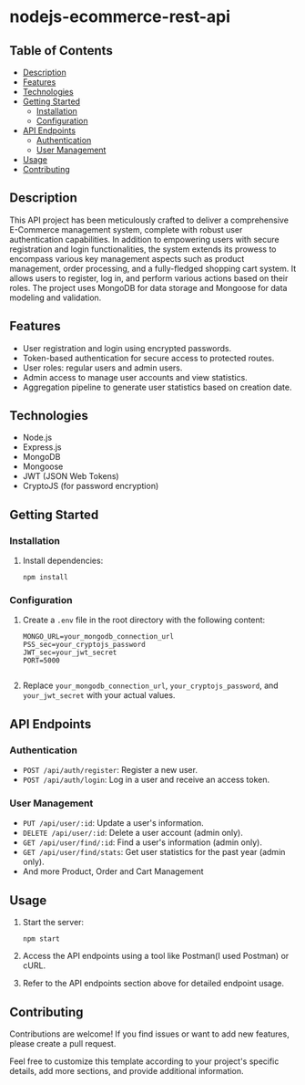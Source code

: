 

# nodejs-ecommerce-rest-api

## Table of Contents

- [Description](#description)
- [Features](#features)
- [Technologies](#technologies)
- [Getting Started](#getting-started)
  - [Installation](#installation)
  - [Configuration](#configuration)
- [API Endpoints](#api-endpoints)
  - [Authentication](#authentication)
  - [User Management](#user-management)
- [Usage](#usage)
- [Contributing](#contributing)

## Description

This API project has been meticulously crafted to deliver a comprehensive E-Commerce management system, complete with robust user authentication capabilities. In addition to empowering users with secure registration and login functionalities, the system extends its prowess to encompass various key management aspects such as product management, order processing, and a fully-fledged shopping cart system. It allows users to register, log in, and perform various actions based on their roles. The project uses MongoDB for data storage and Mongoose for data modeling and validation.

## Features

- User registration and login using encrypted passwords.
- Token-based authentication for secure access to protected routes.
- User roles: regular users and admin users.
- Admin access to manage user accounts and view statistics.
- Aggregation pipeline to generate user statistics based on creation date.

## Technologies

- Node.js
- Express.js
- MongoDB
- Mongoose
- JWT (JSON Web Tokens)
- CryptoJS (for password encryption)

## Getting Started

### Installation


1. Install dependencies:
   ```
   npm install

### Configuration

1. Create a `.env` file in the root directory with the following content:
   ```
   MONGO_URL=your_mongodb_connection_url
   PSS_sec=your_cryptojs_password
   JWT_sec=your_jwt_secret
   PORT=5000
   

2. Replace `your_mongodb_connection_url`, `your_cryptojs_password`, and `your_jwt_secret` with your actual values.

## API Endpoints

### Authentication

- `POST /api/auth/register`: Register a new user.
- `POST /api/auth/login`: Log in a user and receive an access token.

### User Management

- `PUT /api/user/:id`: Update a user's information.
- `DELETE /api/user/:id`: Delete a user account (admin only).
- `GET /api/user/find/:id`: Find a user's information (admin only).
- `GET /api/user/find/stats`: Get user statistics for the past year (admin only).
- And more Product, Order and Cart Management

## Usage

1. Start the server:
   ```
   npm start
   ```

2. Access the API endpoints using a tool like Postman(I used Postman) or cURL.

3. Refer to the API endpoints section above for detailed endpoint usage.

## Contributing

Contributions are welcome! If you find issues or want to add new features, please create a pull request.


Feel free to customize this template according to your project's specific details, add more sections, and provide additional information.
